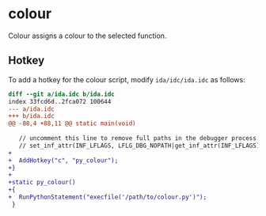 # colour

Colour assigns a colour to the selected function.

## Hotkey

To add a hotkey for the colour script, modify `ida/idc/ida.idc` as follows:

```diff
diff --git a/ida.idc b/ida.idc
index 33fcd6d..2fca072 100644
--- a/ida.idc
+++ b/ida.idc
@@ -88,4 +88,11 @@ static main(void)
 
   // uncomment this line to remove full paths in the debugger process options:
   // set_inf_attr(INF_LFLAGS, LFLG_DBG_NOPATH|get_inf_attr(INF_LFLAGS));
+
+  AddHotkey("c", "py_colour");
+}
+
+static py_colour()
+{
+  RunPythonStatement("execfile('/path/to/colour.py')");
 }
```
